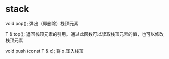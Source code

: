 # stack







void pop();	弹出（即删除）栈顶元素

T & top();	返回栈顶元素的引用。通过此函数可以读取栈顶元素的值，也可以修改栈顶元素

void push (const T & x);	将 x 压入栈顶





